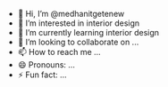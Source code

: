 - 👋 Hi, I’m @medhanitgetenew
- 👀 I’m interested in interior design
- 🌱 I’m currently learning interior design
- 💞️ I’m looking to collaborate on ...
- 📫 How to reach me ...
- 😄 Pronouns: ...
- ⚡ Fun fact: ...

<!---
medhanitgetenew/medhanitgetenew is a ✨ special ✨ repository because its `README.md` (this file) appears on your GitHub profile.
You can click the Preview link to take a look at your changes.
--->

